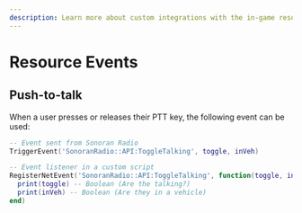```yaml
---
description: Learn more about custom integrations with the in-game resource!
---
```


# Resource Events

## Push-to-talk

When a user presses or releases their PTT key, the following event can be used:

```lua
-- Event sent from Sonoran Radio
TriggerEvent('SonoranRadio::API:ToggleTalking', toggle, inVeh)

-- Event listener in a custom script
RegisterNetEvent('SonoranRadio::API:ToggleTalking', function(toggle, inVeh) 
  print(toggle) -- Boolean (Are the talking?)
  print(inVeh) -- Boolean (Are they in a vehicle)
end)
```
